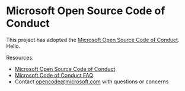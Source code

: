 # Microsoft Open Source Code of Conduct

This project has adopted the [Microsoft Open Source Code of Conduct](https://opensource.microsoft.com/codeofconduct/). Hello.

Resources:

- [Microsoft Open Source Code of Conduct](https://opensource.microsoft.com/codeofconduct/)
- [Microsoft Code of Conduct FAQ](https://opensource.microsoft.com/codeofconduct/faq/)
- Contact [opencode@microsoft.com](mailto:opencode@microsoft.com) with questions or concerns
